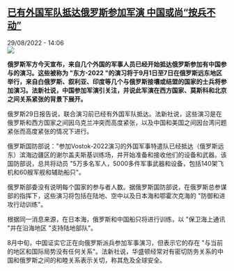 <!--1661775302000-->
[已有外国军队抵达俄罗斯参加军演 中国或尚“按兵不动”](https://www.rfi.fr/cn/%E4%B8%AD%E5%9B%BD/20220829-%E5%B7%B2%E6%9C%89%E5%A4%96%E5%9B%BD%E5%86%9B%E9%98%9F%E6%8A%B5%E8%BE%BE%E4%BF%84%E7%BD%97%E6%96%AF%E5%8F%82%E5%8A%A0%E5%86%9B%E6%BC%94-%E4%B8%AD%E5%9B%BD%E6%88%96%E5%B0%9A-%E6%8C%89%E5%85%B5%E4%B8%8D%E5%8A%A8)
------

<div>29/08/2022 - 14:06</div><img src="https://s.rfi.fr/media/display/54670e72-1ee3-11ed-baf2-005056bf30b7/w:1280/p:16x9/AP18256360179236.jpg"><p><strong>俄罗斯军方今天宣布，来自几个外国的军事人员已经开始抵达俄罗斯参加有中国参与的演习。这些被称为 "东方-2022 "的演习将于9月1日至7日在俄罗斯远东地区举行，来自白俄罗斯、叙利亚、印度等几个与俄罗斯接壤或结盟的国家的士兵将参加演习。法新社说，中国参加军演引关注，并说此军演在西方国家、莫斯科和北京之间关系紧张的背景下展开。                </strong></p><div><p>俄罗斯29日报告说，联合演习前已经有外国军队抵达。法新社说，这些演习是在俄罗斯和西方国家之间因乌克兰冲突而高度紧张，以及中国和美国之间因台湾问题紧张而高度紧张的情况下进行。</p><p>俄罗斯国防部说："参加Vostok-2022演习的外国军事特遣队已经抵达（俄罗斯远东）滨海边疆区的谢尔盖夫斯基训练场，并开始准备和接收他们的设备和武器。该国防部说，总共将动员 "5万多名军人，5000多件军事武器和设备，包括140架飞机和60艘军舰和辅助船只"。</p><p>俄罗斯部委没有说明每个国家的参与者人数。据俄罗斯国防部说，在俄罗斯总参谋部的指挥下，这些演习将包括在陆地、空中以及日本海和鄂霍次克海的 "防御和进攻行动训练"。</p><p>根据同一消息来源，在日本海，俄罗斯和中国船只将进行训练，以 "保卫海上通讯 "并在沿海地区 "支持陆地部队"。</p><p>8月中旬，中国证实它正在向俄罗斯派兵参加军事演习，但表示它的存在 "与当前的地区和国际局势没有任何关系"。法新社说，华盛顿经常对有密切防务关系的中国和俄罗斯之间的和睦关系表示关切，称其危及全球安全。</p><div data-selfpromo-newsletter></div><div data-selfpromo-app></div></div>
